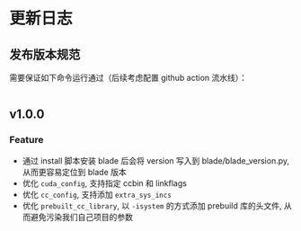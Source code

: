 # 更新日志

## 发布版本规范

需要保证如下命令运行通过（后续考虑配置 github action 流水线）：

```bash
```

## v1.0.0

### Feature

* 通过 install 脚本安装 blade 后会将 version 写入到 blade/blade_version.py, 从而更容易定位到 blade 版本
* 优化 `cuda_config`, 支持指定 ccbin 和 linkflags
* 优化 `cc_config`, 支持添加 `extra_sys_incs`
* 优化 `prebuilt_cc_library`, 以 `-isystem` 的方式添加 prebuild 库的头文件, 从而避免污染我们自己项目的参数

